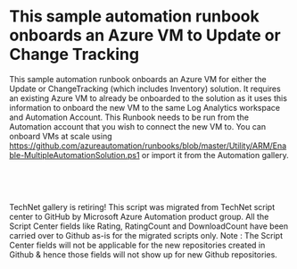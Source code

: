 ﻿This sample automation runbook onboards an Azure VM to Update or Change Tracking
================================================================================

            

This sample automation runbook onboards an Azure VM for either the Update or ChangeTracking (which includes Inventory) solution. It requires an existing Azure VM to already be onboarded to the solution as it uses this information to onboard the new VM to
 the same Log Analytics workspace and Automation Account. This Runbook needs to be run from the Automation account that you wish to connect the new VM to.
You can onboard VMs at scale using https://github.com/azureautomation/runbooks/blob/master/Utility/ARM/Enable-MultipleAutomationSolution.ps1 or import it from the Automation gallery.


 

 

        
    
TechNet gallery is retiring! This script was migrated from TechNet script center to GitHub by Microsoft Azure Automation product group. All the Script Center fields like Rating, RatingCount and DownloadCount have been carried over to Github as-is for the migrated scripts only. Note : The Script Center fields will not be applicable for the new repositories created in Github & hence those fields will not show up for new Github repositories.
